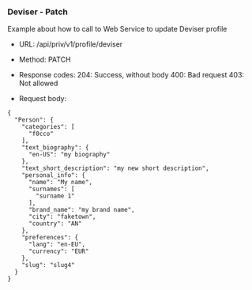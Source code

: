 ### Deviser - Patch

Example about how to call to Web Service to update Deviser profile

* URL: /api/priv/v1/profile/deviser
* Method: PATCH
* Response codes: 
  204: Success, without body
  400: Bad request
  403: Not allowed
  
* Request body: 

```
{
  "Person": {
    "categories": [
      "f0cco"
    ],
    "text_biography": {
      "en-US": "my biography"
    },
    "text_short_description": "my new short description",
    "personal_info": {
      "name": "My name",
      "surnames": [
        "surname 1"
      ],
      "brand_name": "my brand name",
      "city": "faketown",
      "country": "AN"
    },
    "preferences": {
      "lang": "en-EU",
      "currency": "EUR"
    },
    "slug": "slug4"
  }
}
```